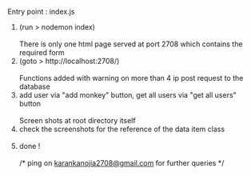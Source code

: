 

Entry point : index.js <br />
1. (run > nodemon index) <br /> <br />
There is only one html page served at port 2708 which contains the required form <br />
2. (goto > http://localhost:2708/) <br /> <br />
Functions added with warning on more than 4 ip post request to the database<br />
3. add user via "add monkey" button, get all users via "get all users" button <br /> <br />
Screen shots at root directory itself <br />
4. check the screenshots for the reference of the data item class <br /> <br />
5. done ! <br /> <br />
/*
ping on karankanojia2708@gmail.com for further queries 
*/
